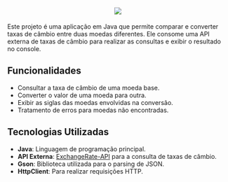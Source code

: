 
<h1 align="center">
  <img src="https://readme-typing-svg.herokuapp.com/?font=Silkscreen&size=35&center=true&vCenter=true&width=700&height=70&duration=5000&lines=Convert+Cash" />
</h1>

Este projeto é uma aplicação em Java que permite comparar e converter taxas de câmbio entre duas moedas diferentes. Ele consome uma API externa de taxas de câmbio para realizar as consultas e exibir o resultado no console.

## Funcionalidades

- Consultar a taxa de câmbio de uma moeda base.
- Converter o valor de uma moeda para outra.
- Exibir as siglas das moedas envolvidas na conversão.
- Tratamento de erros para moedas não encontradas.

## Tecnologias Utilizadas

- **Java**: Linguagem de programação principal.
- **API Externa**: [ExchangeRate-API](https://www.exchangerate-api.com/) para a consulta de taxas de câmbio.
- **Gson**: Biblioteca utilizada para o parsing de JSON.
- **HttpClient**: Para realizar requisições HTTP.

